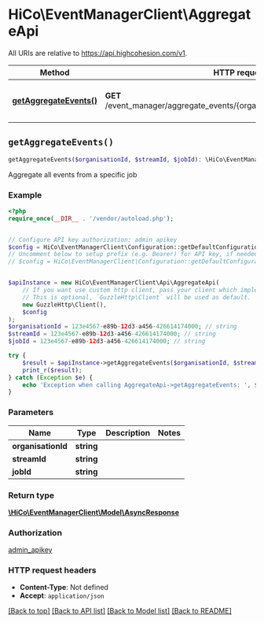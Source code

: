 # HiCo\EventManagerClient\AggregateApi

All URIs are relative to https://api.highcohesion.com/v1.

Method | HTTP request | Description
------------- | ------------- | -------------
[**getAggregateEvents()**](AggregateApi.md#getAggregateEvents) | **GET** /event_manager/aggregate_events/{organisation_id}/{stream_id}/{job_id} | Aggregate all events from a specific job


## `getAggregateEvents()`

```php
getAggregateEvents($organisationId, $streamId, $jobId): \HiCo\EventManagerClient\Model\AsyncResponse
```

Aggregate all events from a specific job

### Example

```php
<?php
require_once(__DIR__ . '/vendor/autoload.php');


// Configure API key authorization: admin_apikey
$config = HiCo\EventManagerClient\Configuration::getDefaultConfiguration()->setApiKey('apikey', 'YOUR_API_KEY');
// Uncomment below to setup prefix (e.g. Bearer) for API key, if needed
// $config = HiCo\EventManagerClient\Configuration::getDefaultConfiguration()->setApiKeyPrefix('apikey', 'Bearer');


$apiInstance = new HiCo\EventManagerClient\Api\AggregateApi(
    // If you want use custom http client, pass your client which implements `GuzzleHttp\ClientInterface`.
    // This is optional, `GuzzleHttp\Client` will be used as default.
    new GuzzleHttp\Client(),
    $config
);
$organisationId = 123e4567-e89b-12d3-a456-426614174000; // string
$streamId = 123e4567-e89b-12d3-a456-426614174000; // string
$jobId = 123e4567-e89b-12d3-a456-426614174000; // string

try {
    $result = $apiInstance->getAggregateEvents($organisationId, $streamId, $jobId);
    print_r($result);
} catch (Exception $e) {
    echo 'Exception when calling AggregateApi->getAggregateEvents: ', $e->getMessage(), PHP_EOL;
}
```

### Parameters

Name | Type | Description  | Notes
------------- | ------------- | ------------- | -------------
 **organisationId** | **string**|  |
 **streamId** | **string**|  |
 **jobId** | **string**|  |

### Return type

[**\HiCo\EventManagerClient\Model\AsyncResponse**](../Model/AsyncResponse.md)

### Authorization

[admin_apikey](../../README.md#admin_apikey)

### HTTP request headers

- **Content-Type**: Not defined
- **Accept**: `application/json`

[[Back to top]](#) [[Back to API list]](../../README.md#endpoints)
[[Back to Model list]](../../README.md#models)
[[Back to README]](../../README.md)
